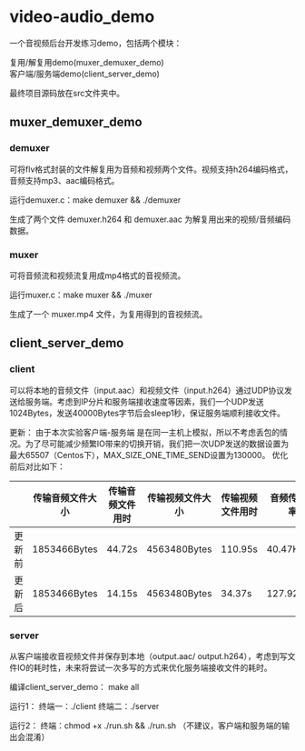 # video-audio_demo
一个音视频后台开发练习demo，包括两个模块：

复用/解复用demo(muxer_demuxer_demo)  
客户端/服务端demo(client_server_demo)

最终项目源码放在src文件夹中。

## muxer_demuxer_demo

### demuxer
可将flv格式封装的文件解复用为音频和视频两个文件。视频支持h264编码格式，音频支持mp3、aac编码格式。

运行demuxer.c：make demuxer && ./demuxer

生成了两个文件 demuxer.h264 和 demuxer.aac 为解复用出来的视频/音频编码数据。

### muxer
可将音频流和视频流复用成mp4格式的音视频流。

运行muxer.c：make muxer && ./muxer

生成了一个 muxer.mp4 文件，为复用得到的音视频流。

## client_server_demo

### client
可以将本地的音频文件（input.aac）和视频文件（input.h264）通过UDP协议发送给服务端。考虑到IP分片和服务端接收速度等因素，我们一个UDP发送1024Bytes，发送40000Bytes字节后会sleep1秒，保证服务端顺利接收文件。

更新： 由于本次实验客户端-服务端 是在同一主机上模拟，所以不考虑丢包的情况。为了尽可能减少频繁IO带来的切换开销，我们把一次UDP发送的数据设置为最大65507（Centos下），MAX_SIZE_ONE_TIME_SEND设置为130000。 优化前后对比如下：

|| 传输音频文件大小 |传输音频文件用时|传输视频文件大小|传输视频文件用时|音频传输速率|视频传输速率|
|--|--|--|--|--|--|--|
|更新前| 1853466Bytes |44.72s|4563480Bytes|110.95s|40.47KB/s|40.17KB/s|
|更新后| 1853466Bytes |14.15s|4563480Bytes|34.37s|127.92KB/s|129.66KB/s|


### server
从客户端接收音视频文件并保存到本地（output.aac/ output.h264），考虑到写文件IO的耗时性，未来将尝试一次多写的方式来优化服务端接收文件的耗时。

编译client_server_demo： make all

运行1：
终端一：./client
终端二：./server

运行2：
终端：chmod +x ./run.sh && ./run.sh （不建议，客户端和服务端的输出会混淆）
